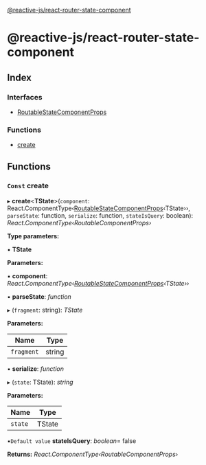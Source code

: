 [@reactive-js/react-router-state-component](README.md)

# @reactive-js/react-router-state-component

## Index

### Interfaces

* [RoutableStateComponentProps](interfaces/routablestatecomponentprops.md)

### Functions

* [create](README.md#const-create)

## Functions

### `Const` create

▸ **create**<**TState**>(`component`: React.ComponentType‹[RoutableStateComponentProps](interfaces/routablestatecomponentprops.md)‹TState››, `parseState`: function, `serialize`: function, `stateIsQuery`: boolean): *React.ComponentType‹RoutableComponentProps›*

**Type parameters:**

▪ **TState**

**Parameters:**

▪ **component**: *React.ComponentType‹[RoutableStateComponentProps](interfaces/routablestatecomponentprops.md)‹TState››*

▪ **parseState**: *function*

▸ (`fragment`: string): *TState*

**Parameters:**

Name | Type |
------ | ------ |
`fragment` | string |

▪ **serialize**: *function*

▸ (`state`: TState): *string*

**Parameters:**

Name | Type |
------ | ------ |
`state` | TState |

▪`Default value`  **stateIsQuery**: *boolean*= false

**Returns:** *React.ComponentType‹RoutableComponentProps›*
